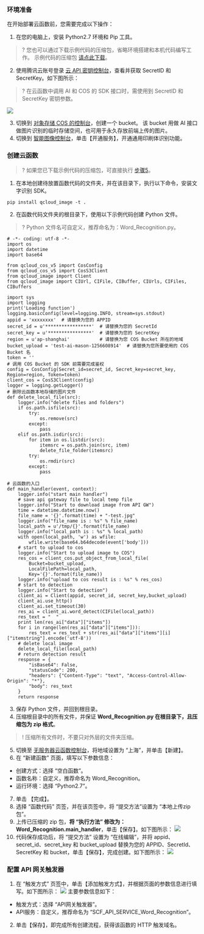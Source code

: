 ### 环境准备

在开始部署云函数前，您需要完成以下操作：
1. 在您的电脑上，安装 Python2.7 环境和 Pip 工具。
>? 您也可以通过下载示例代码的压缩包，省略环境搭建和本机代码编写工作。
> 示例代码的压缩包 [请点此下载](https://main.qcloudimg.com/raw/fa1c5bf83a30e7d8dd4c631fee075583.zip)。

2. 使用腾讯云账号登录 [云 API 密钥控制台](https://console.cloud.tencent.com/cam/capi)，查看并获取 SecretID 和 SecretKey。如下图所示：
>? 在云函数中调用 AI 和 COS 的 SDK 接口时，需使用到 SecretID 和 SecretKey 密钥参数。

 ![](https://main.qcloudimg.com/raw/78242580d3d1949cd15ac6be83e84d01.png)

3. 切换到 [对象存储 COS 的控制台](https://console.cloud.tencent.com/cos5/bucket)，创建一个 bucket。
该 bucket 用做 AI 接口做图片识别的临时存储空间，也可用于永久存放前端上传的图片。
4. 切换到 [智能图像控制台](https://console.cloud.tencent.com/ai/ocr/general)，单击【开通服务】，开通通用印刷体识别功能。

### 创建云函数
>? 如果您已下载示例代码的压缩包，可直接执行 [步骤5](#step5)。

1. 在本地创建待放置函数代码的文件夹，并在该目录下，执行以下命令，安装文字识别 SDK。

```
pip install qcloud_image -t .
```

2. 在函数代码文件夹的根目录下，使用以下示例代码创建 Python 文件。
>? Python 文件名可自定义，推荐命名为：Word_Recognition.py。

```
# -*- coding: utf-8 -*-
import os
import datetime
import base64

from qcloud_cos_v5 import CosConfig
from qcloud_cos_v5 import CosS3Client
from qcloud_image import Client
from qcloud_image import CIUrl, CIFile, CIBuffer, CIUrls, CIFiles, CIBuffers

import sys
import logging
print('Loading function')
logging.basicConfig(level=logging.INFO, stream=sys.stdout)
appid = 'xxxxxxxx'  # 请替换为您的 APPID
secret_id = u'*****************'  # 请替换为您的 SecretId
secret_key = u'****************'  # 请替换为您的 SecretKey
region = u'ap-shanghai'           # 请替换为您 COS Bucket 所在的地域
bucket_upload = 'test-ai-mason-1256608914'  # 请替换为您所要使用的 COS Bucket 名
token = ''
# 调用 COS Bucket 的 SDK 前需要完成鉴权
config = CosConfig(Secret_id=secret_id, Secret_key=secret_key, Region=region, Token=token)
client_cos = CosS3Client(config)
logger = logging.getLogger()
# 删除云函数本地存储的图片文件
def delete_local_file(src):
    logger.info("delete files and folders")
    if os.path.isfile(src):
        try:
            os.remove(src)
        except:
            pass
    elif os.path.isdir(src):
        for item in os.listdir(src):
            itemsrc = os.path.join(src, item)
            delete_file_folder(itemsrc)
        try:
            os.rmdir(src)
        except:
            pass
            
# 云函数的入口
def main_handler(event, context):
    logger.info("start main handler")
    # save api gateway file to local temp file
    logger.info("Start to download image from API GW")
    time = datetime.datetime.now()
    file_name = '{}'.format(time) + "-test.jpg"
    logger.info("file_name is : %s" % file_name)
    local_path = u'/tmp/{}'.format(file_name)
    logger.info("local_path is : %s" % local_path)
    with open(local_path, 'w') as wfile:
        wfile.write(base64.b64decode(event['body']))
    # start to upload to cos
    logger.info("Start to upload image to COS")
    res_cos = client_cos.put_object_from_local_file(
        Bucket=bucket_upload,
        LocalFilePath=local_path,
        Key='{}'.format(file_name))
    logger.info("upload to cos result is : %s" % res_cos)
    # start to detection
    logger.info("Start to detection")
    client_ai = Client(appid, secret_id, secret_key,bucket_upload)
    client_ai.use_http()
    client_ai.set_timeout(30)
    res_ai = client_ai.word_detect(CIFile(local_path))
    res_text = "  "
    print len(res_ai["data"]["items"])
    for i in range(len(res_ai["data"]["items"])):
        res_text = res_text + str(res_ai["data"]["items"][i]["itemstring"].encode('utf-8'))
    # delete local image
    delete_local_file(local_path)
    # return detection result
    response = {
        "isBase64": False,
        "statusCode": 200,
        "headers": {"Content-Type": "text", "Access-Control-Allow-Origin": "*"},
        "body": res_text
    }
    return response
```

3. 保存 Python 文件，并回到根目录。
4. 压缩根目录中的所有文件，并保证 **Word_Recognition.py 在根目录下，且压缩包为 zip 格式**。
>! 压缩所有文件时，不要只对外层的文件夹压缩。
<span id="step5"></span>
5. 切换至 [无服务器云函数控制台](https://console.cloud.tencent.com/scf/list?rid=4)，将地域设置为 “上海”，并单击【新建】。
6. 在 “新建函数” 页面，填写以下参数信息：
 - 创建方式：选择 “空白函数”。
 - 函数名称：自定义，推荐命名为 Word_Recognition。
 - 运行环境：选择 “Python2.7”。
7. 单击 【完成】。
8. 选择 “函数代码” 页签，并在该页签中，将 “提交方法”设置为 “本地上传zip包”。
9. 上传已压缩的 zip 包，**将 “执行方法” 修改为：Word_Recognition.main_handler**，单击【保存】。如下图所示：
![](https://main.qcloudimg.com/raw/534a6bf94d2947f4ca2662d10cd978c5.png)
10. 代码保存成功后，将 “提交方法” 设置为 “在线编辑”，并将 appid、secret_id、secret_key 和 bucket_upload 替换为您的 APPID、SecretId、SecretKey 和 bucket，单击【保存】，完成创建。如下图所示：
![](https://main.qcloudimg.com/raw/b77ad59889a3484436052d97ed9e0b85.png)

### 配置 API 网关触发器

1. 在 “触发方式” 页签中，单击【添加触发方式】，并根据页面的参数信息进行填写。如下图所示：
![](https://main.qcloudimg.com/raw/86d112ede041b70db237cbb2ad0aeed7.png)
主要参数信息如下：
 - 触发方式：选择 “API网关触发器”。
 - API服务：自定义，推荐命名为 “SCF_API_SERVICE_Word_Recognition”。
2. 单击【保存】，即完成所有创建流程，获得该函数的 HTTP 触发域名。
